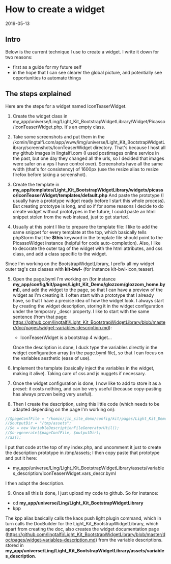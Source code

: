How to create a widget
=================
2019-05-13


Intro
---------
Below is the current technique I use to create a widget.
I write it down for two reasons:

- first as a guide for my future self
- in the hope that I can see clearer the global picture, and potentially see opportunities to automate things





The steps explained
-------------

Here are the steps for a widget named IconTeaserWidget.


1. Create the widget class in my_app/universe/Ling/Light_Kit_BootstrapWidgetLibrary/Widget/Picasso/IconTeaserWidget.php.
It's an empty class.

2. Take some screenshots and put them in the /komin/lingtalfi.com/app/www/img/universe/Light_Kit_BootstrapWidgetLibrary/screenshots/IconTeaserWidget directory.
    That's because I host all my github images in lingtalfi.com (I used postimages online service in the past, but one day they changed all the urls, so
    I decided that images were safer on a vps I have control over).
    Screenshots have all the same width (that's for consistency) of 1600px (use the resize alias to resize firefox before taking a screenshot).
    



3. Create the template in **my_app/templates/Light_Kit_BootstrapWidgetLibrary/widgets/picasso/IconTeaserWidget/templates/default.php**
And paste the prototype (I usually have a prototype widget ready before I start this whole process).
But creating prototype is long, and so if for some reasons I decide to do create widget without prototypes in the future,
I could paste an html snippet stolen from the web instead, just to get started.


4. Usually at this point I like to prepare the template file: I like to add the same snippet for every template at the top,
which basically tells phpStorm that the **$this** keyword in the template file should point to the PicassoWidget instance (helpful for code auto-completion).
Also, I like to decorate the outer tag of the widget with the html attributes, and css class, and add a class specific to the widget.

Since I'm working on the BootstrapWidgetLibrary, I prefix all my widget outer tag's css classes with **kit-bwl-** (for instance kit-bwl-icon_teaser).




5. Open the page.byml I'm working on (for instance **my_app/config/kit/pages/Light_Kit_Demo/glozzom/glozzom_home.byml**), and add the widget to the page,
    so that I can have a preview of the widget as I'm creating it.
    I often start with a prototype that I already have, so that I have a precise idea of how the widget look.
    I always start by creating the widget description, storing it in the widget configuration under the temporary _descr property.
    I like to start with the same sentence (from that page: https://github.com/lingtalfi/Light_Kit_BootstrapWidgetLibrary/blob/master/doc/pages/widget-variables-description.md):
    
    - IconTeaserWidget is a bootstrap 4 widget... 
     
    Once the description is done, I duck type the variables directly in the widget configuration array (in the page.byml file), so that I can focus on the
    variables aesthetic (ease of use).


6. Implement the template (basically inject the variables in the widget, making it alive).
Taking care of css and js nuggets if necessary.


7. Once the widget configuration is done, I now like to add to store it as a preset: it costs nothing, and can be very useful (because
copy-pasting has always proven being very useful).

8. Then I create the description, using this little code (which needs to be adapted depending on the page I'm working on):

 ```php
 //$pageConfFile = "/komin/jin_site_demo/config/kit/pages/Light_Kit_Demo/looplab/looplab_home.byml";
 //$outputDir = "/tmp/assets";
 //$o = new VariableDescriptionFileGeneratorUtil();
 //$o->generate($pageConfFile, $outputDir);
 //az();
 ```
 
I put that code at the top of my index.php, and uncomment it just to create the description prototype in /tmp/assets;
I then copy paste that prototype and put it here:
  
- my_app/universe/Ling/Light_Kit_BootstrapWidgetLibrary/assets/variables_description/IconTeaserWidget.vars_descr.byml

I then adapt the description.


9. Once all this is done, I just upload my code to github.
So for instance:

- cd **my_app/universe/Ling/Light_Kit_BootstrapWidgetLibrary**
- kpp


The kpp alias basically calls the kaos push light plugin command, which in turn calls the DocBuilder for the Light_Kit_BootstrapWidgetLibrary,
which apart from creating the doc, also creates the widget documentation page (https://github.com/lingtalfi/Light_Kit_BootstrapWidgetLibrary/blob/master/doc/pages/widget-variables-description.md) from the variable descriptions.
stored in **my_app/universe/Ling/Light_Kit_BootstrapWidgetLibrary/assets/variables_description**.











 
    
    
    
    
    
    
    
    


